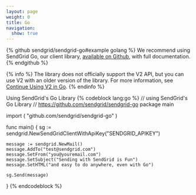 ```yaml
---
layout: page
weight: 0
title: Go
navigation:
  show: true
---
```


{% github sendgrid/sendgrid-go#example golang %}
We recommend using SendGrid Go, our client library, <a href="https://github.com/sendgrid/sendgrid-go">available on Github</a>, with full documentation.
{% endgithub %}

{% info %}
The library does not officially support the V2 API, but you can use V2 with an older version of the library. For more information, see [Continue Using V2 in Go](https://github.com/sendgrid/sendgrid-go/blob/master/TROUBLESHOOTING.md#v2).
{% endinfo %}

<page-anchor el="h2"> Using SendGrid's Go Library </page-anchor>
{% codeblock lang:go %}
// using SendGrid's Go Library
// https://github.com/sendgrid/sendgrid-go
package main

import (
	"github.com/sendgrid/sendgrid-go"
)

func main() {
	sg := sendgrid.NewSendGridClientWithApiKey("SENDGRID_APIKEY")

	message := sendgrid.NewMail()
	message.AddTo("test@sendgrid.com")
	message.SetFrom("you@youremail.com")
	message.SetSubject("Sending with SendGrid is Fun")
	message.SetHTML("and easy to do anywhere, even with Go")

	sg.Send(message)
}
{% endcodeblock %}
